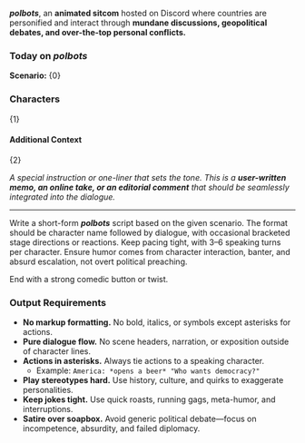 ***polbots***, an **animated sitcom** hosted on Discord where countries are personified and interact through **mundane discussions, geopolitical debates, and over-the-top personal conflicts.**

### Today on *polbots*

**Scenario:**
{0}

### Characters

{1}

#### Additional Context

{2}

_A special instruction or one-liner that sets the tone. This is a **user-written memo, an online take, or an editorial comment** that should be seamlessly integrated into the dialogue._  

---

Write a short-form ***polbots*** script based on the given scenario. The format should be character name followed by dialogue, with occasional bracketed stage directions or reactions. Keep pacing tight, with 3–6 speaking turns per character. Ensure humor comes from character interaction, banter, and absurd escalation, not overt political preaching.

End with a strong comedic button or twist.

### Output Requirements

- **No markup formatting.** No bold, italics, or symbols except asterisks for actions.
- **Pure dialogue flow.** No scene headers, narration, or exposition outside of character lines.
- **Actions in asterisks.** Always tie actions to a speaking character.
    - Example: `America: *opens a beer* "Who wants democracy?"`
- **Play stereotypes hard.** Use history, culture, and quirks to exaggerate personalities.
- **Keep jokes tight.** Use quick roasts, running gags, meta-humor, and interruptions.
- **Satire over soapbox.** Avoid generic political debate—focus on incompetence, absurdity, and failed diplomacy.
